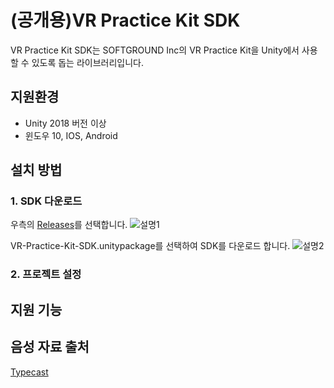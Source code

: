 # (공개용)VR Practice Kit SDK

VR Practice Kit SDK는 SOFTGROUND Inc의 VR Practice Kit을 Unity에서 사용할 수 있도록 돕는 라이브러리입니다.

## 지원환경
* Unity 2018 버전 이상
* 윈도우 10, IOS, Android

## 설치 방법
### 1. SDK 다운로드
우측의 [Releases](https://github.com/sgkim6326/VR-Practice-Kit-SDK/releases)를 선택합니다.
![설명1](https://user-images.githubusercontent.com/48825287/105766564-43fb9f00-5f9d-11eb-8c40-36fb01dc1997.png)
  
  
VR-Practice-Kit-SDK.unitypackage를 선택하여 SDK를 다운로드 합니다.
![설명2](https://user-images.githubusercontent.com/48825287/105766849-9937b080-5f9d-11eb-959b-9e4f088eaccc.png)
### 2. 프로젝트 설정

## 지원 기능


## 음성 자료 출처
[Typecast](https://typecast.ai/)
